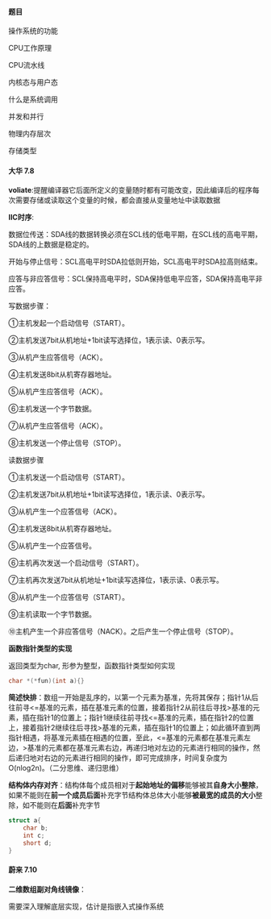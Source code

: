 #### 题目

操作系统的功能

CPU工作原理

CPU流水线

内核态与用户态

什么是系统调用

并发和并行

物理内存层次

存储类型



#### **大华 7.8**

**voliate**:提醒编译器它后面所定义的变量随时都有可能改变，因此编译后的程序每次需要存储或读取这个变量的时候，都会直接从变量地址中读取数据

**IIC时序**:

数据位传送：SDA线的数据转换必须在SCL线的低电平期，在SCL线的高电平期，SDA线的上数据是稳定的。

开始与停止信号：SCL高电平时SDA拉低则开始，SCL高电平时SDA拉高则结束。

应答与非应答信号：SCL保持高电平时，SDA保持低电平应答，SDA保持高电平非应答。

  写数据步骤： 

  ①主机发起一个启动信号（START）。 

  ②主机发送7bit从机地址+1bit读写选择位，1表示读、0表示写。 

  ③从机产生应答信号（ACK）。 

  ④主机发送8bit从机寄存器地址。 

  ⑤从机产生应答信号（ACK）。 

  ⑥主机发送一个字节数据。 

  ⑦从机产生应答信号（ACK）。 

  ⑧主机发送一个停止信号（STOP）。 

读数据步骤 

  ①主机发送一个启动信号（START）。 

  ②主机发送7bit从机地址+1bit读写选择位，1表示读、0表示写。 

  ③从机产生一个应答信号（ACK）。 

  ④主机发送8bit从机寄存器地址。 

  ⑤从机产生一个应答信号。 

  ⑥主机再次发送一个启动信号（START）。 

  ⑦主机再次发送7bit从机地址+1bit读写选择位，1表示读、0表示写。 

  ⑧从机产生一个应答信号（START）。 

  ⑨主机读取一个字节数据。 

  ⑩主机产生一个非应答信号（NACK）。之后产生一个停止信号（STOP）。 

**函数指针类型的实现**

返回类型为char, 形参为整型，函数指针类型如何实现

```c
char *(*fun)(int a){}
```



**简述快排**：数组一开始是乱序的，以第一个元素为基准，先将其保存；指针1从后往前寻<=基准的元素，插在基准元素的位置，接着指针2从前往后寻找>基准的元素，插在指针1的位置上；指针1继续往前寻找<=基准的元素，插在指针2的位置上，接着指针2继续往后寻找>基准的元素，插在指针1的位置上；如此循环直到两指针相遇，将基准元素插在相遇的位置，至此，<=基准的元素都在基准元素左边，>基准的元素都在基准元素右边，再递归地对左边的元素进行相同的操作，然后递归地对右边的元素进行相同的操作，即可完成排序，时间复杂度为O(nlog2n)。（二分思维、递归思维） 

**结构体内存对齐**：结构体每个成员相对于**起始地址的偏移**能够被其**自身大小整除**，如果不能则在**前一个成员后面**补充字节结构体总体大小能够**被最宽的成员的大小**整除，如不能则在**后面**补充字节

```c
struct a{
    char b;
    int c;
    short d;
}
```

#### 蔚来 7.10

**二维数组副对角线镜像**：

需要深入理解底层实现，估计是指嵌入式操作系统
